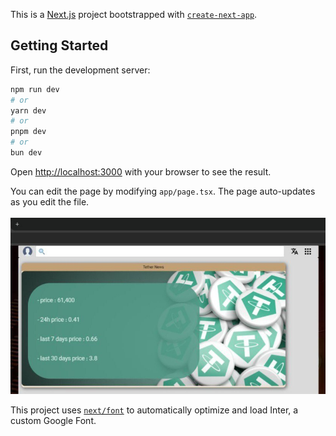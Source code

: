 This is a [Next.js](https://nextjs.org/) project bootstrapped with [`create-next-app`](https://github.com/vercel/next.js/tree/canary/packages/create-next-app).

## Getting Started

First, run the development server:

```bash
npm run dev
# or
yarn dev
# or
pnpm dev
# or
bun dev
```

Open [http://localhost:3000](http://localhost:3000) with your browser to see the result.

You can edit the page by modifying `app/page.tsx`. The page auto-updates as you edit the file.
<br/>
<br/>
<img src="https://github.com/ariadvn/utether/blob/main/screen.webp?raw=true" />
<br/>

This project uses [`next/font`](https://nextjs.org/docs/basic-features/font-optimization) to automatically optimize and load Inter, a custom Google Font.
